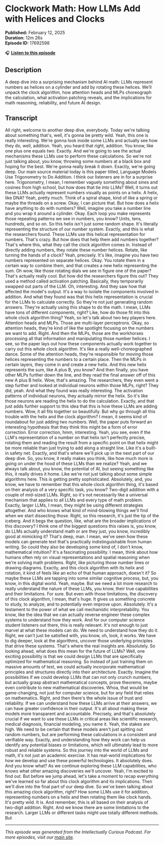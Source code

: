 # Clockwork Math: How LLMs Add with Helices and Clocks

**Published:** February 12, 2025  
**Duration:** 12m 26s  
**Episode ID:** 17692598

🎧 **[Listen to this episode](https://intellectuallycurious.buzzsprout.com/2529712/episodes/17692598-clockwork-math-how-llms-add-with-helices-and-clocks)**

## Description

A deep dive into a surprising mechanism behind AI math: LLMs represent numbers as helices on a cylinder and add by rotating these helices. We’ll unpack the clock algorithm, how attention heads and MLPs choreograph the calculation, what activation patching reveals, and the implications for math reasoning, reliability, and future AI design.

## Transcript

All right, welcome to another deep dive, everybody. Today we're talking about something that's, well, it's gonna be pretty wild. Yeah, this one is really interesting. We're gonna look inside some LLMs and actually see how they do, well, addition. Yeah, you heard that right, addition. You know, like one plus one equals two. Exactly. And we're going to see the actual mechanisms these LLMs use to perform these calculations. So we're not just talking about, you know, throwing some numbers at a black box and hoping for the best. We're gonna really break it down. Exactly, we're going deep. Our main source material today is this paper titled, Language Models Use Trigonometry to Do Addition. I think our listeners are in for a surprise here. Trigonometry, I mean, I remember vaguely something about sines and cosines from high school, but how does that tie into LLMs? Well, it turns out these LLMs actually represent numbers visually as points on a helix. A helix, like DNA? Yeah, pretty much. Think of a spiral shape, kind of like a spring or maybe the threads on a screw. Okay, I can picture that. But how does a helix have anything to do with numbers? Well, imagine you take a number line and you wrap it around a cylinder. Okay. Each loop you make represents those repeating patterns we see in numbers, you know? Units, tens, hundreds, and so on. So this helix isn't just some random shape. It's literally representing the structure of our number system. Exactly, and this is what the researchers found. These LLMs use this helical representation for numbers. That's crazy. But how does that help them add numbers together? That's where this, what they call the clock algorithm comes in. Instead of directly adding numbers, they rotate these number helices. Rotate, like turning the hands of a clock? Yeah, precisely. It's like, imagine you have two numbers represented on separate helices. Okay. You rotate them in a certain way to combine them, and that creates a new helix representing the sum. Oh wow, like those rotating dials we see in figure one of the paper? That's actually really cool. But how did the researchers figure this out? They used a method called activation patching. Basically, they temporarily swapped out parts of the LLM. Oh, interesting. And they saw how that affected the model's output. It's a way to isolate the components involved in addition. And what they found was that this helix representation is crucial for the LLMs to calculate correctly. So they're not just generating random answers. They're actually using this shape to do the math. I mean, LLMs have tons of different components, right? Like, how do those fit into this whole clock algorithm thing? Yeah, so let's talk about two key players here. Attention heads and MLPs. Those are multi-layer perceptrons. Okay, so attention heads, they're kind of like the spotlight focusing on the numbers we want to add. Right. And then the MLPs, those are the workhorses processing all that information and manipulating those number helices. I see, so the paper lays out how these components actually work together to carry out this whole clock algorithm. It's like a really well-choreographed dance. Some of the attention heads, they're responsible for moving those helices representing the numbers to a certain place. Then the MLPs in certain layers, they come in and create a new helix. And this new helix represents the sum, like A plus B, you know? And then finally, you have other MLPs further down the line, and they read the final answer off of this new A plus B helix. Wow, that's amazing. The researchers, they even went a step further and looked at individual neurons within those MLPs, right? They did, yeah. And what they found was really interesting. The activation patterns of individual neurons, they actually mirror the helix. So it's like those neurons are reading the helix to do the calculation. Exactly, and that just adds further support to this idea that this is how these LLMs are adding numbers. Wow, it all fits together so beautifully. But why go through all this trouble with the helix and the clock algorithm? I mean, it seems kind of roundabout for just adding two numbers. Well, the paper puts forward an interesting hypothesis that they think this might be a form of error correction. Error correction, hmm, interesting. Yeah, you see, even if the LLM's representation of a number on that helix isn't perfectly precise, rotating them and reading the result from a specific point on that helix might be more reliable than just trying to add along a straight line. Like it's a built-in safety net. Exactly, and that's where we'll pick up in the next part of our deep dive. So, you know, it really makes you think, like how much more is going on under the hood of these LLMs than we realize? Yeah, and we always talk about, you know, the potential of AI, but seeing something like this, it really drives it home. Like we're not just talking about some simple algorithms here. This is getting pretty sophisticated. Absolutely, and, you know, we have to remember that this whole clock algorithm thing, it's based on their analysis of a very specific task, you know? Two-digit addition with a couple of mid-sized LLMs. Right, so it's not necessarily like a universal mechanism that applies to all LLMs and every type of math problem. Exactly, larger LLMs, I mean, they might be using different strategies altogether. And who knows what kind of mind-blowing things we'll find when we start dissecting those. Right, so this research, it's just the tip of the iceberg. And it begs the question, like, what are the broader implications of this discovery? I think one of the biggest questions this raises is, you know, do LLMs actually understand math or are they just, you know, incredibly good at mimicking it? That's deep, man. I mean, we've seen how these models can generate text that's practically indistinguishable from human writing. So could they also be developing some kind of, I don't know, mathematical intuition? It's a fascinating possibility. I mean, think about how humans often rely on visual representations and spatial reasoning when we're solving math problems. Right, like picturing those number lines or drawing diagrams. Exactly, and this clock algorithm with its helix and rotation, it kind of feels like an echo of that human approach, doesn't it? So maybe these LLMs are tapping into some similar cognitive process, but, you know, in this digital world. Yeah, maybe. But we need a lot more research to really understand the nature of these LLMs, you know, their true capabilities and their limitations. For sure. But even with those limitations, the discovery of this clock algorithm, I mean, that's huge. It gives us something concrete to study, to analyze, and to potentially even improve upon. Absolutely. It's a testament to the power of what we call mechanistic interpretability. You know, like the idea that we can actually reverse engineer these complex systems to understand how they work. And for our computer science student listeners out there, this is really relevant. It's not enough to just marvel at what these models can do. We need to understand how they do it. Right, we can't just be satisfied with, you know, oh, look, it works. We have to dig deeper, look at the algorithms, uncover those underlying principles that drive these systems. That's where the real insights are. Absolutely. So looking ahead, what does this mean for the future of LLMs? Well, one exciting possibility is that we could design LLMs that are specifically optimized for mathematical reasoning. So instead of just training them on massive amounts of text, we could actually incorporate mathematical principles and structures directly into their architecture. Exactly. Imagine the possibilities if we could develop LLMs that can not only crunch numbers, but actually grasp abstract mathematical concepts, prove theorems, maybe even contribute to new mathematical discoveries. Whoa, that would be game-changing, not just for computer science, but for any field that relies on mathematics. Right, and then there's the whole issue of trust and reliability. If we can understand how these LLMs arrive at their answers, we can have greater confidence in their output. It's all about making these models more transparent and accountable. Precisely, and that's absolutely crucial if we want to use these LLMs in critical areas like scientific research, medical diagnosis, financial modeling, you name it. Yeah, the stakes are high. We need to be certain that these models aren't just spitting out random numbers, but are performing these calculations in a consistent and verifiable way. Exactly, and understanding how they work can help us identify any potential biases or limitations, which will ultimately lead to more robust and reliable systems. So this journey into the world of LLMs and math, it's not just an academic exercise. It has real-world implications for how we develop and use these powerful technologies. It absolutely does. And you know what? As we continue exploring these LLM capabilities, who knows what other amazing discoveries we'll uncover. Yeah, I'm excited to find out. But before we jump ahead, let's take a moment to recap everything we've learned so far about this clock algorithm and its implications. Then we'll dive into the final part of our deep dive. So we've been talking about this amazing clock algorithm, right? How some LLMs use it for addition, representing numbers on a helix and then rotating them like clock hands. It's pretty wild. It is. And remember, this is all based on their analysis of two-digit addition. Right. And we know there are some limitations to the research. Larger LLMs or different tasks might use totally different methods. But

---
*This episode was generated from the Intellectually Curious Podcast. For more episodes, visit our [main site](https://intellectuallycurious.buzzsprout.com).*
